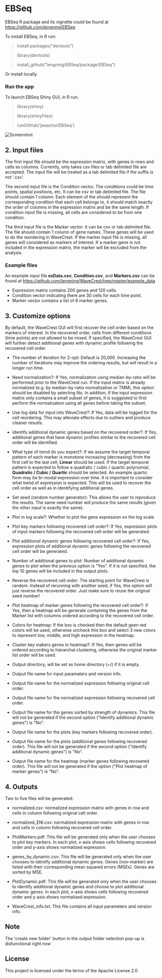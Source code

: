 # EBSeq

EBSeq R package and its vignette could be found at 
https://github.com/lengning/EBSeq

To install EBSeq, in R run: 

> install.packages("devtools")

> library(devtools)

> install_github("lengning/EBSeq/package/EBSeq")

Or install locally.


### Run the app
To launch EBSeq Shiny GUI, in R run:

> library(shiny)

> library(shinyFiles)

> runGitHub('jeeachoi/EBSeq')

![Screenshot](https://github.com/jeeachoi/EBSeq/EBSeqShiny.png)

## 2. Input files

The first input file should be the expression matrix, with genes in rows and cells as columns. 
Currently, only takes csv files or tab delimited file are accepted.
The input file will be treated as a tab delimited file if the suffix is not '.csv'.


The second input file is the Condition vector. The conditions could be time points, spatial positions, etc. 
It can be csv or tab delimited file. The file should contain 1 column. Each element of the should represent the corresponding condition that each cell belongs to, it should match exactly the order of columns in the expression matrix and be the same length. If condition input file is missing, all cells are considered to be from one condition.

The third input file is the Marker vector. It can be csv or tab delimited file. The file should contain
1 column of gene names. These genes will be used to do the reordering in WaveCrest. If the marker input file is missing, all genes will considered as markers of interest. If a marker gene is not included in the expression matrix, the marker will be excluded from the analysis.

### Example files
An example input file **exData.csv**, **Condition.csv**, and **Markers.csv** can be found at https://github.com/lengning/WaveCrest/tree/master/example_data   
- Expression matrix contains 200 genes and 120 cells.
- Condition vector indicating there are 30 cells for each time point.
- Marker vector contains a list of 8 marker genes.



## 3. Customize options

By default, the WaveCrest GUI will first recover the cell order based on the markers of interest. In the recovered order, cells from different conditions (time points) are not allowed to be mixed.
If specified, the WaveCrest GUI will further detect additional genes with dynamic profile following the recovered cell order.  

- The number of iteration for 2-opt: Default is 20,000. Increasing the number of iterations may improve the ordering results, but will result in a longer run time.

- Need normalization?: If Yes, normalization using median-by-ratio will be performed prior to the WaveCrest run. If the input matrix is already normalized (e.g. by median-by-ratio normalization or TMM), this option should be disabled by selecting No. In addition, if the input expression matrix only contains a small subset of genes, it is suggested to first perform the normalization using all genes before taking the subset.

- Use log data for input into WaveCrest?: If Yes, data will be logged for the cell reordering. This may alleviate effects due to outliers and produce cleaner results.

- Identify additional dynamic genes based on the recovered order?: If Yes, additional genes that have dynamic profiles similar to the recovered cell order will be identified.

- What type of trend do you expect?: If we assume the target temporal pattern of each marker is monotone increasing (decreasing) from the first cell to the last cell, **Linear** should be used. If the target temporal pattern is expected to follow a quadratic / cubic / quartic polynomial,  **Quadratic / Cubic / Quartic** should be selected. An example quartic form may be bi-modal expression over time. It is important to consider what trend of expression is expected. This will be used to recover the cell order as well as in identifying additional genes.

- Set seed (random number generator): This allows the user to reproduce the results. The same seed number will produce the same results (given the other input is exactly the same).  

- Plot in log scale?: Whether to plot the gene expression on the log scale.


- Plot key markers following recovered cell order?: If Yes, expression plots of input markers following the recovered cell order will be generated. 

- Plot additional dynamic genes following recovered cell order?: If Yes, expression plots of additional dynamic genes following the recovered cell order will be generated. 

- Number of additional genes to plot: Number of additional dynamic genes to plot when the previous option is "Yes". If it is not specified, the top 10 genes will be included in the output plots.

- Reverse the recovered cell order: The starting point for WaveCrest is random. Instead of rerunning with another seed, if Yes, this option will just reverse the recovered order. Just make sure to reuse the original seed number!

- Plot heatmap of marker genes following the recovered cell order?: If Yes, then a heatmap will be generate containing the genes from the Marker list with columns ordered according to the recovered cell order.
- Colors for heatmap: If the box is checked then the default geen red colors will be used, otherwise uncheck this box and select 3 new colors to represent low, middle, and high expression in the heatmap.

- Cluster key makers genes in heatmap?: If Yes, then genes will be ordered according to hierarchal clustering, otherwise the original marker list order will be used.

- Output directory, will be set as home directory (~/) if it is empty.
- Output file name for input paramaters and version info.
- Output file name for the normalized expression following original cell order.
- Output file name for the normalized expression following recovered cell order.
- Output file name for the genes sorted by strength of dynamics. This file will not be generated if the second option ("Identify additional dynamic genes") is "No".
- Output file name for the plots (key markers following recovered order).
- Output file name for the plots (additional genes following recovered order). This file will not be generated if the second option ("Identify additional dynamic genes") is "No".
- Output file name for the heatmap (marker genes following recovered order). This file will not be generated if the option ("Plot heatmap of marker genes") is "No".

## 4. Outputs
Two to five files will be generated:
-	normalized.csv: normalized expression matrix with genes in row and cells in column following original cell order.
-	normalized_ENI.csv: normalized expression matrix with genes in row and cells in column following recovered cell order.

- PlotMarkers.pdf: This file will be generated only when the user chooses to plot key markers. In each plot, x-axis shows cells following recovered order and y-axis shows normalized expression. 

-	genes_by_dynamic.csv: This file will be generated only when the user chooses to identify additional dynamic genes. Genes (non-marker) are listed with their corresponding mean squared errors (MSEs). Genes are sorted by MSE.

- PlotDynamic.pdf: This file will be generated only when the user chooses to identify additional dynamic genes and choose to plot additional dynamic genes. In each plot, x-axis shows cells following recovered order and y-axis shows normalized expression. 
 
- WaveCrest_info.txt: This file contains all input parameters and version info.
 
## Note
The 'create new folder' button in the output folder selection pop-up is disfunctional right now



## License
This project is licensed under the terms of the Apache License 2.0

